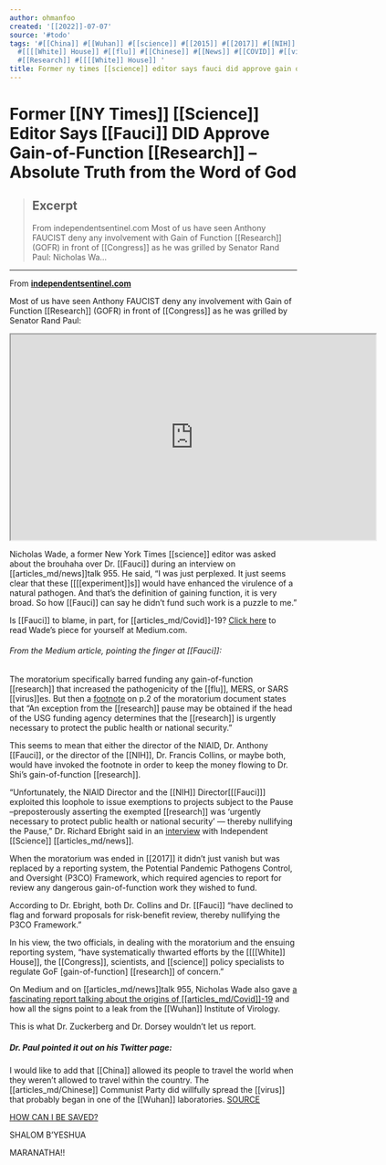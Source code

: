 ```yaml
---
author: ohmanfoo
created: '[[2022]]-07-07'
source: '#todo'
tags: '#[[China]] #[[Wuhan]] #[[science]] #[[2015]] #[[2017]] #[[NIH]] #[[Fauci]] #[[NY Times]] #[[Congress]] #[[Science]]
  #[[[[White]] House]] #[[flu]] #[[Chinese]] #[[News]] #[[COVID]] #[[virus]] #[[White]] #[[[[experiment]]s]] #[[experiment]] #[[research]]
  #[[Research]] #[[[[White]] House]] '
title: Former ny times [[science]] editor says fauci did approve gain of function [[research]].md
---
```


# Former [[NY Times]] [[Science]] Editor Says [[Fauci]] DID Approve Gain-of-Function [[Research]] – Absolute Truth from the Word of God

> ## Excerpt
> From independentsentinel.com Most of us have seen Anthony FAUCIST deny any involvement with Gain of Function [[Research]] (GOFR) in front of [[Congress]] as he was grilled by Senator Rand Paul: Nicholas Wa…

---
From [**independentsentinel.com**](https://www.independentsentinel.com/former-ny-times-[[science]]-editor-says-fauci-did-approve-gain-of-function/)

Most of us have seen Anthony FAUCIST deny any involvement with Gain of Function [[Research]] (GOFR) in front of [[Congress]] as he was grilled by Senator Rand Paul:

<iframe src="https://www.youtube.com/embed/TkE_mw6bRcg?version=3&amp;rel=1&amp;showsearch=0&amp;showinfo=1&amp;iv_load_policy=1&amp;fs=1&amp;hl=en-US&amp;autohide=2&amp;wmode=transparent" allowfullscreen="true" sandbox="allow-scripts allow-same-origin allow-popups allow-presentation" width="640" height="360"></iframe>

Nicholas Wade, a former New York Times [[science]] editor was asked about the brouhaha over Dr. [[Fauci]] during an interview on [[articles_md/news]]talk 955. He said, “I was just perplexed. It just seems clear that these [[[[experiment]]s]] would have enhanced the virulence of a natural pathogen. And that’s the definition of gaining function, it is very broad. So how [[Fauci]] can say he didn’t fund such work is a puzzle to me.”

Is [[Fauci]] to blame, in part, for [[articles_md/Covid]]-19? [Click here](https://nicholaswade.medium.com/origin-of-covid-following-the-clues-6f03564c038) to read Wade’s piece for yourself at Medium.com.

###### From the Medium article, pointing the finger at [[Fauci]]:

The moratorium specifically barred funding any gain-of-function [[research]] that increased the pathogenicity of the [[flu]], MERS, or SARS [[virus]]es. But then a [footnote](https://www.phe.gov/s3/dualuse/documents/gain-of-function.pdf) on p.2 of the moratorium document states that “An exception from the [[research]] pause may be obtained if the head of the USG funding agency determines that the [[research]] is urgently necessary to protect the public health or national security.”

This seems to mean that either the director of the NIAID, Dr. Anthony [[Fauci]], or the director of the [[NIH]], Dr. Francis Collins, or maybe both, would have invoked the footnote in order to keep the money flowing to Dr. Shi’s gain-of-function [[research]].

“Unfortunately, the NIAID Director and the [[NIH]] Director\[[[Fauci]]\] exploited this loophole to issue exemptions to projects subject to the Pause –preposterously asserting the exempted [[research]] was ‘urgently necessary to protect public health or national security’ — thereby nullifying the Pause,” Dr. Richard Ebright said in an [interview](https://www.independent[[science]]news.org/commentaries/an-interview-with-richard-ebright-anthony-fauci-francis-collins-systematically-thwarted/) with Independent [[Science]] [[articles_md/news]].

When the moratorium was ended in [[2017]] it didn’t just vanish but was replaced by a reporting system, the Potential Pandemic Pathogens Control, and Oversight (P3CO) Framework, which required agencies to report for review any dangerous gain-of-function work they wished to fund.

According to Dr. Ebright, both Dr. Collins and Dr. [[Fauci]] “have declined to flag and forward proposals for risk-benefit review, thereby nullifying the P3CO Framework.”

In his view, the two officials, in dealing with the moratorium and the ensuing reporting system, “have systematically thwarted efforts by the [[[[White]] House]], the [[Congress]], scientists, and [[science]] policy specialists to regulate GoF \[gain-of-function\] [[research]] of concern.”

On Medium and on [[articles_md/news]]talk 955, Nicholas Wade also gave [a fascinating report talking about the origins of [[articles_md/Covid]]-19](https://nicholaswade.medium.com/origin-of-covid-following-the-clues-6f03564c038) and how all the signs point to a leak from the [[Wuhan]] Institute of Virology.

This is what Dr. Zuckerberg and Dr. Dorsey wouldn’t let us report.

##### Dr. Paul pointed it out on his Twitter page:

I would like to add that [[China]] allowed its people to travel the world when they weren’t allowed to travel within the country. The [[articles_md/Chinese]] Communist Party did willfully spread the [[virus]] that probably began in one of the [[Wuhan]] laboratories. [SOURCE](https://www.independentsentinel.com/former-ny-times-[[science]]-editor-says-fauci-did-approve-gain-of-function/)

[HOW CAN I BE SAVED?](https://grandmageri422.me/[[2015]]/04/08/how-can-i-be-saved/)

SHALOM B’YESHUA

MARANATHA!!